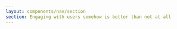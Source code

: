```yaml
---
layout: components/nav/section
section: Engaging with users somehow is better than not at all
---
```

